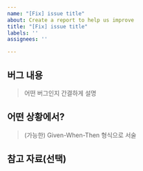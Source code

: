 ```yaml
---
name: "[Fix] issue title"
about: Create a report to help us improve
title: "[Fix] issue title"
labels: ''
assignees: ''

---
```


## 버그 내용
> 어떤 버그인지 간결하게 설명

## 어떤 상황에서?
> (가능한) Given-When-Then 형식으로 서술

## 참고 자료(선택)
